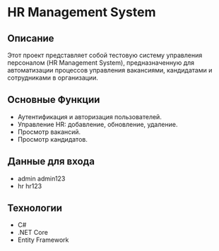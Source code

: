 # HR Management System

## Описание

Этот проект представляет собой тестовую систему управления персоналом (HR Management System), предназначенную для автоматизации процессов управления вакансиями, кандидатами и сотрудниками в организации.

## Основные Функции

- Аутентификация и авторизация пользователей.
- Управление HR: добавление, обновление, удаление.
- Просмотр вакансий.
- Просмотр кандидатов.

## Данные для входа
- admin admin123
- hr hr123

## Технологии

- C#
- .NET Core
- Entity Framework
